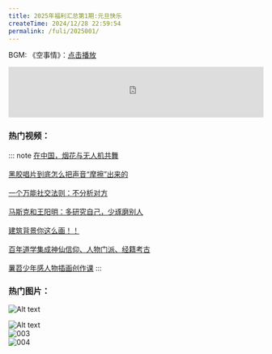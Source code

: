 ```yaml
---
title: 2025年福利汇总第1期:元旦快乐
createTime: 2024/12/28 22:59:54
permalink: /fuli/2025001/
---
```

BGM: 《空事情》：[点击播放](https://music.163.com/#/song?id=2639192038)
<iframe frameborder="no" border="0" marginwidth="0" marginheight="0" width="100%" height="100" src="https://music.163.com/outchain/player?type=2&amp;id=2639192038&amp;auto=1&amp;height=100"></iframe>

<br />

### 热门视频：

::: note
[在中国，烟花与无人机共舞](https://weibo.com/2181597154/P7ClBCyvU)<br/> <br/>
[黑胶唱片到底怎么把声音“摩擦”出来的](https://weibo.com/2199837712/P7K55Cjfa) <br/> <br/>
[一个万能社交法则：不分析对方](https://mp.weixin.qq.com/s/pyfTQckLUoO02q96u1FA0Q) <br/> <br/>
[马斯克和王阳明：多研究自己，少琢磨别人](https://mp.weixin.qq.com/s/otAUQkeXe9NC-P2j_FUGZg) <br/> <br/>
[建筑背景你这么画！！](https://weibo.com/5083291537/P7xmz5xY8) <br/> <br/>
[百年道学集成神仙信仰、人物门派、经籍考古](https://pan.quark.cn/s/b46812a7f003#/list/share) <br/> <br/>
[薯苕少年感人物插画创作课](https://pan.quark.cn/s/407dd9c3d0e9#/list/share)
:::
### 热门图片：

![Alt text](https://image.baidu.com/search/down?thumburl=https://baidu.com&url=https://tvax4.sinaimg.cn/large/006BNqYCly1hx8fo3cocpj30v80p4wgw.jpg)  <br/>

![Alt text](https://image.baidu.com/search/down?thumburl=https://baidu.com&url=https://tvax2.sinaimg.cn/large/006BNqYCly1hx8fo3nwdxj30wr0tcgng.jpg)  <br/>
![003](https://image.baidu.com/search/down?thumburl=https://baidu.com&url=https://tvax2.sinaimg.cn/large/006BNqYCly1hx8fo43eg3j30f70h2q4j.jpg)  <br/>
![004](https://image.baidu.com/search/down?thumburl=https://baidu.com&url=https://tvax2.sinaimg.cn/large/006BNqYCly1hx8fo9kl39j30u06b3qov.jpg)  <br/>
